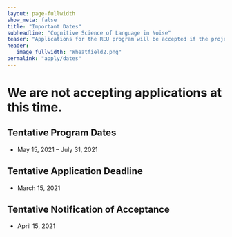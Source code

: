 ```yaml
---
layout: page-fullwidth
show_meta: false
title: "Important Dates"
subheadline: "Cognitive Science of Language in Noise"
teaser: "Applications for the REU program will be accepted if the project is funded"
header:
   image_fullwidth: "Wheatfield2.png"
permalink: "apply/dates"
---
```

# We are not accepting applications at this time.

## Tentative Program Dates
 - May 15, 2021 – July 31, 2021

## Tentative Application Deadline
 - March 15, 2021

## Tentative Notification of Acceptance
 - April 15, 2021
